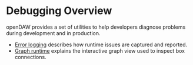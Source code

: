 # Debugging Overview

openDAW provides a set of utilities to help developers diagnose problems during development and in production.

- [Error logging](error-logging.md) describes how runtime issues are captured and reported.
- [Graph runtime](graph-runtime.md) explains the interactive graph view used to inspect box connections.
